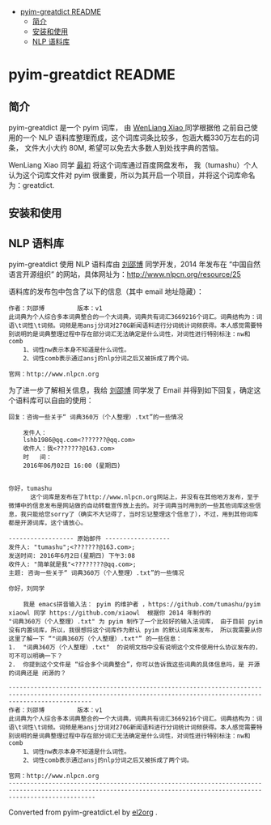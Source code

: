 - [pyim-greatdict README](#org57842d4)
  - [简介](#orgcf8626b)
  - [安装和使用](#org0d761c1)
  - [NLP 语料库](#orgf6603cc)


<a id="org57842d4"></a>

# pyim-greatdict README


<a id="orgcf8626b"></a>

## 简介

pyim-greatdict 是一个 pyim 词库， 由 [WenLiang Xiao ](https://github.com/xiaowl) 同学根据他 之前自己使用的一个 NLP 语料库整理而成，这个词库词条比较多，包涵大概330万左右的词条， 文件大小大约 80M, 希望可以免去大多数人到处找字典的苦恼。

WenLiang Xiao 同学 [最初](https://github.com/tumashu/pyim/pull/77) 将这个词库通过百度网盘发布， 我（tumashu）个人认为这个词库文件对 pyim 很重要，所以为其开启一个项目，并将这个词库命名为：greatdict.


<a id="org0d761c1"></a>

## 安装和使用



## NLP 语料库

pyim-greatdict 使用 NLP 语料库由 [刘邵博](https://github.com/lshb) 同学开发，2014 年发布在 “中国自然语言开源组织” 的网站，具体网址为：<http://www.nlpcn.org/resource/25>

语料库的发布包中包含了以下的信息（其中 email 地址隐藏）：

    作者：刘邵博         版本：v1
    此词典为个人综合多本词典整合的一个大词典，词典共有词汇3669216个词汇。词典结构为：词语\t词性\t词频。词频是用ansj分词对270G新闻语料进行分词统计词频获得。本人感觉需要特别说明的是词典整理过程中存在部分词汇无法确定是什么词性，对词性进行特别标注：nw和comb
        1、词性nw表示本身不知道是什么词性。
        2、词性comb表示通过ansj的nlp分词之后又被拆成了两个词。

    官网：http://www.nlpcn.org

为了进一步了解相关信息，我给 [刘邵博](https://github.com/lshb) 同学发了 Email 并得到如下回复，确定这个语料库可以自由的使用：

    回复：咨询一些关于“ 词典360万（个人整理）.txt”的一些情况

        发件人：
        lshb1986@qq.com<???????@qq.com>
        收件人：我<???????@163.com>
        时   间：
        2016年06月02日 16:00 (星期四)


    你好，tumashu
          这个词库是发布在了http://www.nlpcn.org网站上，并没有在其他地方发布，至于微博中的信息发布是网站做的自动转载宣传放上去的。对于词典当时用到的一些其他词库这些信息，我只能给您sorry了（确实不大记得了，当时忘记整理这个信息了），不过，用到其他词库都是开源词库，这个请放心。

    ------------------ 原始邮件 ------------------
    发件人: "tumashu";<???????@163.com>;
    发送时间: 2016年6月2日(星期四) 下午3:08
    收件人: "简单就是我"<????????@qq.com>;
    主题: 咨询一些关于“ 词典360万（个人整理）.txt”的一些情况

    你好，刘同学

        我是 emacs拼音输入法： pyim 的维护者 ，https://github.com/tumashu/pyim      xiaowl 同学 https://github.com/xiaowl  根据你 2014 年制作的
    "词典360万（个人整理）.txt" 为 pyim 制作了一个比较好的输入法词库， 由于目前 pyim 没有内置词库，所以，我很想将这个词库作为默认 pyim 的默认词库来发布， 所以我需要从你这里了解一下 “"词典360万（个人整理）.txt"” 的一些信息：
    1.  "词典360万（个人整理）.txt"  的说明文档中没有说明这个文件使用什么协议发布的， 可不可以明确一下？
    2.  你提到这个文件是 “综合多个词典整合”，你可以告诉我这些词典的具体信息吗，是 开源的词典还是 闭源的？

    -------------------------------------------------------------------------------------------------------------------------------------------------------------------
    作者：刘邵博         版本：v1
    此词典为个人综合多本词典整合的一个大词典，词典共有词汇3669216个词汇。词典结构为：词语\t词性\t词频。词频是用ansj分词对270G新闻语料进行分词统计词频获得。本人感觉需要特别说明的是词典整理过程中存在部分词汇无法确定是什么词性，对词性进行特别标注：nw和comb
        1、词性nw表示本身不知道是什么词性。
        2、词性comb表示通过ansj的nlp分词之后又被拆成了两个词。

    官网：http://www.nlpcn.org
    --------------------------------------------------------------------------------------------------------------------------------------------------------------------


Converted from pyim-greatdict.el by [el2org](https://github.com/tumashu/el2org) .

